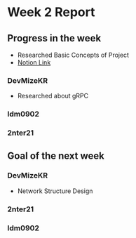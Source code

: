 # Week 2 Report

## Progress in the week
 * Researched Basic Concepts of Project
 * [Notion Link](https://www.notion.so/SD-Project-124f77d7c97e8011a6cbef480b7c2a03)

### DevMizeKR
 * Researched about gRPC
### ldm0902
### 2nter21

## Goal of the next week
### DevMizeKR
 * Network Structure Design
### 2nter21
### ldm0902
